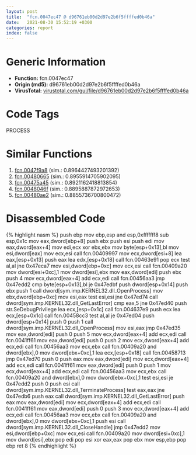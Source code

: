 ```yaml
---
layout: post
title:  "fcn.0047ec47 @ d96761eb00d2d97e2b6f5ffffed0b46a"
date:   2021-08-30 15:52:19 +0300
categories: report
index: false
---
```


# Generic Information
- **Function:** fcn.0047ec47
- **Origin (md5):** d96761eb00d2d97e2b6f5ffffed0b46a
- **VirusTotal:** [virustotal.com/gui/file/d96761eb00d2d97e2b6f5ffffed0b46a][virustotal_ref]

# Code Tags
<span class="tag" id="PROCESS">PROCESS</span>


# Similar Functions

1. [fcn.0047f9a8][similar_1_ref] (sim.: 0.8964427493201392)
2. [fcn.00480665][similar_2_ref] (sim.: 0.8955914705902095)
3. [fcn.00475a45][similar_3_ref] (sim.: 0.8921162418813854)
4. [fcn.0048046f][similar_4_ref] (sim.: 0.8895887872972653)
5. [fcn.00480ae2][similar_5_ref] (sim.: 0.8855736700800472)


# Disassembled Code

{% highlight nasm %}
push ebp
mov ebp,esp
and esp,0xfffffff8
sub esp,0x1c
mov eax,dword[ebp+8]
push ebx
push esi
push edi
mov eax,dword[eax+4]
mov edi,ecx
xor ebx,ebx
mov byte[esp+0x13],bl
mov esi,dword[eax]
mov ecx,esi
call fcn.00409997
mov ecx,dword[esi+8]
lea eax,[esp+0x13]
push eax
lea edx,[esp+0x18]
call fcn.00463e91
pop ecx
test al,al
jne 0x47eca7
mov esi,dword[ebp+0xc]
mov ecx,esi
call fcn.00409a20
mov dword[esi+0xc],1
mov dword[esi],ebx
mov eax,dword[edi]
push ebx
push 4
mov ecx,dword[eax+4]
add ecx,edi
call fcn.00456aa3
jmp 0x47edd2
cmp byte[esp+0x13],bl
je 0x47edbf
push dword[esp+0x14]
push ebx
push 1
call dword[sym.imp.KERNEL32.dll_OpenProcess]
mov ebx,dword[ebp+0xc]
mov esi,eax
test esi,esi
jne 0x47ed74
call dword[sym.imp.KERNEL32.dll_GetLastError]
cmp eax,5
jne 0x47ed40
push str.SeDebugPrivilege
lea ecx,[esp+0x1c]
call fcn.004637e9
push ecx
lea ecx,[esp+0x1c]
call fcn.00458cc3
test al,al
je 0x47ed04
push dword[esp+0x14]
push 0
push 1
call dword[sym.imp.KERNEL32.dll_OpenProcess]
mov esi,eax
jmp 0x47ed35
mov eax,dword[edi]
push 0
push 5
mov ecx,dword[eax+4]
add ecx,edi
call fcn.0041ff61
mov eax,dword[edi]
push 0
push 2
mov ecx,dword[eax+4]
add ecx,edi
call fcn.00456aa3
mov ecx,ebx
call fcn.00409a20
and dword[ebx],0
mov dword[ebx+0xc],1
lea ecx,[esp+0x18]
call fcn.00458713
jmp 0x47ed70
push 0
push eax
mov eax,dword[edi]
mov ecx,dword[eax+4]
add ecx,edi
call fcn.0041ff61
mov eax,dword[edi]
push 0
push 1
mov ecx,dword[eax+4]
add ecx,edi
call fcn.00456aa3
mov ecx,ebx
call fcn.00409a20
and dword[ebx],0
mov dword[ebx+0xc],1
test esi,esi
je 0x47edd2
push 0
push esi
call dword[sym.imp.KERNEL32.dll_TerminateProcess]
test eax,eax
jne 0x47edb6
push eax
call dword[sym.imp.KERNEL32.dll_GetLastError]
push eax
mov eax,dword[edi]
mov ecx,dword[eax+4]
add ecx,edi
call fcn.0041ff61
mov eax,dword[edi]
push 0
push 3
mov ecx,dword[eax+4]
add ecx,edi
call fcn.00456aa3
mov ecx,ebx
call fcn.00409a20
and dword[ebx],0
mov dword[ebx+0xc],1
push esi
call dword[sym.imp.KERNEL32.dll_CloseHandle]
jmp 0x47edd2
mov esi,dword[ebp+0xc]
mov ecx,esi
call fcn.00409a20
mov dword[esi+0xc],1
mov dword[esi],ebx
pop edi
pop esi
xor eax,eax
pop ebx
mov esp,ebp
pop ebp
ret 8
{% endhighlight %}


[similar_1_ref]: /report/fcn.0047f9a8@d96761eb00d2d97e2b6f5ffffed0b46a
[similar_2_ref]: /report/fcn.00480665@d96761eb00d2d97e2b6f5ffffed0b46a
[similar_3_ref]: /report/fcn.00475a45@d96761eb00d2d97e2b6f5ffffed0b46a
[similar_4_ref]: /report/fcn.0048046f@d96761eb00d2d97e2b6f5ffffed0b46a
[similar_5_ref]: /report/fcn.00480ae2@d96761eb00d2d97e2b6f5ffffed0b46a
[virustotal_ref]: https://www.virustotal.com/gui/file/d96761eb00d2d97e2b6f5ffffed0b46a